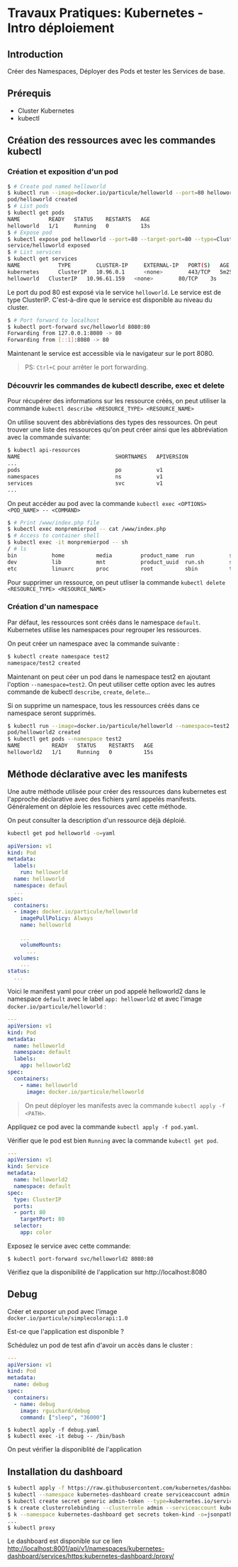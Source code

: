 # Travaux Pratiques: Kubernetes - Intro déploiement

## Introduction

Créer des Namespaces, Déployer des Pods et tester les Services de base.

## Prérequis

- Cluster Kubernetes
- kubectl


## Création des ressources avec les commandes kubectl
### Création et exposition d'un pod
``` bash
$ # Create pod named helloworld
$ kubectl run --image=docker.io/particule/helloworld --port=80 helloworld
pod/helloworld created
$ # List pods
$ kubectl get pods
NAME         READY   STATUS    RESTARTS   AGE
helloworld   1/1     Running   0          13s
$ # Expose pod
$ kubectl expose pod helloworld --port=80 --target-port=80 --type=ClusterIP
service/helloworld exposed
$ # List services
$ kubectl get services
NAME            TYPE        CLUSTER-IP     EXTERNAL-IP   PORT(S)   AGE
kubernetes      ClusterIP   10.96.0.1      <none>        443/TCP   5m25s
helloworld   ClusterIP   10.96.61.159   <none>        80/TCP    3s
```

Le port du pod 80 est exposé via le service `helloworld`.
Le service est de type ClusterIP. C'est-à-dire que le service est disponible
au niveau du cluster.


``` bash
$ # Port forward to localhost
$ kubectl port-forward svc/helloworld 8080:80
Forwarding from 127.0.0.1:8080 -> 80
Forwarding from [::1]:8080 -> 80
```

Maintenant le service est accessible via le navigateur sur le port 8080.

> PS: `Ctrl+C` pour arrêter le port forwarding.

### Découvrir les commandes de kubectl describe, exec et delete

Pour récupérer des informations sur les ressource créés, on peut utiliser
la commande `kubectl describe <RESOURCE_TYPE> <RESOURCE_NAME>`


On utilise souvent des abbréviations des types des ressources.
On peut trouver une liste des ressources qu'on peut créer ainsi que les abbréviation
avec la commande suivante:

``` bash
$ kubectl api-resources
NAME                              SHORTNAMES   APIVERSION                             NAMESPACED   KIND
...
pods                              po           v1                                     true         Pod
namespaces                        ns           v1                                     false        Namespace
services                          svc          v1                                     true         Service
...
```

On peut accéder au pod avec la commande `kubectl exec <OPTIONS> <POD_NAME> -- <COMMAND>`
```bash
$ # Print /www/index.php file
$ kubectl exec monpremierpod -- cat /www/index.php
$ # Access to container shell
$ kubectl exec -it monpremierpod -- sh
/ # ls 
bin           home          media         product_name  run           srv           usr
dev           lib           mnt           product_uuid  run.sh        sys           var
etc           linuxrc       proc          root          sbin          tmp           www
```


Pour supprimer un ressource, on peut utliser la commande `kubectl delete <RESOURCE_TYPE> <RESOURCE_NAME>`

### Création d'un namespace
Par défaut, les ressources sont créés dans le namespace `default`.
Kubernetes utilise les namespaces pour regrouper les ressources.

On peut créer un namespace avec la commande suivante :
```bash
$ kubectl create namespace test2
namespace/test2 created
```

Maintenant on peut céer un pod dans le namespace test2 en ajoutant l'option `--namespace=test2`.
On peut utiliser cette option avec les autres commande de kubectl `describe`, `create`, `delete`...

Si on supprime un namespace, tous les ressources créés dans ce namespace seront supprimés.

```bash
$ kubectl run --image=docker.io/particule/helloworld --namespace=test2 --port=80 helloworld2
pod/helloworld2 created
$ kubectl get pods --namespace test2
NAME          READY   STATUS    RESTARTS   AGE
helloworld2   1/1     Running   0          15s
```

## Méthode déclarative avec les manifests
Une autre méthode utilisée pour créer des ressources dans kubernetes est l'approche
déclarative avec des fichiers yaml appelés manifests.
Généralement on déploie les ressources avec cette méthode.


On peut consulter la description d'un ressource déjà déploié.
``` bash
kubectl get pod helloworld -o=yaml
```
``` yaml
apiVersion: v1
kind: Pod
metadata:
  labels:
    run: helloworld
  name: helloworld
  namespace: defaul
  ...
spec:
  containers:
  - image: docker.io/particule/helloworld
    imagePullPolicy: Always
    name: helloworld
    
    ...
    volumeMounts:
      ...
  volumes:
    ...
status:
  ...
```

Voici le manifest yaml pour créer un pod appelé helloworld2 dans le namespace
`default` avec le label `app: helloworld2` et avec l'image
`docker.io/particule/helloworld` :

```yaml
---
apiVersion: v1
kind: Pod
metadata:
  name: helloworld
  namespace: default
  labels:
    app: helloworld2
spec:
  containers:
    - name: helloworld
      image: docker.io/particule/helloworld
```

> On peut déployer les manifests avec la commande `kubectl apply -f <PATH>`.

Appliquez ce pod avec la commande `kubectl apply -f pod.yaml`.

Vérifier que le pod est bien `Running` avec la commande `kubectl get pod`.


```yaml
---
apiVersion: v1
kind: Service
metadata:
  name: helloworld2
  namespace: default
spec:
  type: ClusterIP
  ports:
  - port: 80
    targetPort: 80
  selector:
    app: color
```

Exposez le service avec cette commande:

```
$ kubectl port-forward svc/helloworld2 8080:80
```

Vérifiez que la disponibilité de l'application sur http://localhost:8080


## Debug

Créer et exposer un pod avec l'image `docker.io/particule/simplecolorapi:1.0`

Est-ce que l'application est disponible ?


Schédulez un pod de test afin d'avoir un accès dans le cluster :

```yaml
---
apiVersion: v1
kind: Pod
metadata:
  name: debug
spec:
  containers:
  - name: debug
    image: rguichard/debug
    command: ["sleep", "36000"]
```


```
$ kubectl apply -f debug.yaml
$ kubectl exec -it debug -- /bin/bash
```

On peut vérifier la disponiblité de l'application 


## Installation du dashboard

``` bash
$ kubectl apply -f https://raw.githubusercontent.com/kubernetes/dashboard/v2.7.0/aio/deploy/recommended.yaml
$ kubectl --namespace kubernetes-dashboard create serviceaccount admin
$ kubectl create secret generic admin-token --type=kubernetes.io/service-account-token -o json --dry-run=client  | jq '.metadata.annotations = {"kubernetes.io/service-account.name": "admin"}' | kubectl apply -f-
$ k create clusterrolebinding --clusterrole admin --serviceaccount kubernetes-dashboard:admin admin-role-binding
$ k --namespace kubernetes-dashboard get secrets token-kind -o=jsonpath="{.data.token}" | base64 -d
...
$ kubectl proxy
```

Le dashboard est disponible sur ce lien <http://localhost:8001/api/v1/namespaces/kubernetes-dashboard/services/https:kubernetes-dashboard:/proxy/>

